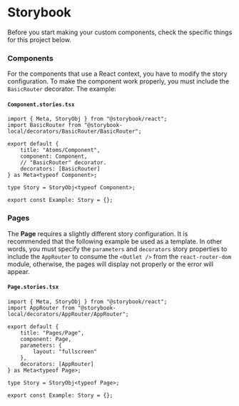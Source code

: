 # Storybook

Before you start making your custom components, check the specific things for this project below.

### Components

For the components that use a React context, you have to modify the story configuration.
To make the component work properly, you must include the `BasicRouter` decorator.
The example:

#### `Component.stories.tsx`

```tsx
import { Meta, StoryObj } from "@storybook/react";
import BasicRouter from "@storybook-local/decorators/BasicRouter/BasicRouter";

export default {
	title: "Atoms/Component",
	component: Component,
	// "BasicRouter" decorator.
	decorators: [BasicRouter]
} as Meta<typeof Component>;

type Story = StoryObj<typeof Component>;

export const Example: Story = {};
```

### Pages

The **Page** requires a slightly different story configuration.
It is recommended that the following example be used as a template.
In other words, you must specify the `parameters` and `decorators` story properties
to include the `AppRouter` to consume the `<Outlet />` from the `react-router-dom` module,
otherwise, the pages will display not properly or the error will appear.

#### `Page.stories.tsx`

```tsx
import { Meta, StoryObj } from "@storybook/react";
import AppRouter from "@storybook-local/decorators/AppRouter/AppRouter";

export default {
	title: "Pages/Page",
	component: Page,
	parameters: {
		layout: "fullscreen"
	},
	decorators: [AppRouter]
} as Meta<typeof Page>;

type Story = StoryObj<typeof Page>;

export const Example: Story = {};
```
